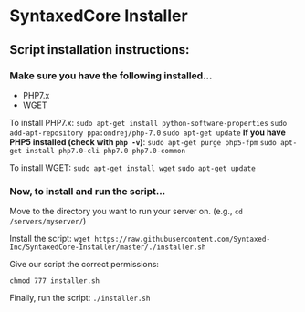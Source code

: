 # SyntaxedCore Installer
## Script installation instructions:
### Make sure you have the following installed...
- PHP7.x
- WGET

To install PHP7.x:
`sudo apt-get install python-software-properties`
`sudo add-apt-repository ppa:ondrej/php-7.0`
`sudo apt-get update`
**If you have PHP5 installed (check with `php -v`)**: `sudo apt-get purge php5-fpm`
`sudo apt-get install php7.0-cli php7.0 php7.0-common`

To install WGET:
`sudo apt-get install wget`
`sudo apt-get update`

### Now, to install and run the script...
Move to the directory you want to run your server on. (e.g., `cd /servers/myserver/`)

Install the script:
`wget https://raw.githubusercontent.com/Syntaxed-Inc/SyntaxedCore-Installer/master/./installer.sh`

Give our script the correct permissions:

`chmod 777 installer.sh`

Finally, run the script:
`./installer.sh`


